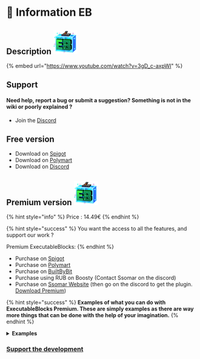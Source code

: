 # 📌 Information EB

## Description <img src="../.gitbook/assets/ExecutableBlocks (64x64)px.png" alt="" data-size="line">

{% embed url="https://www.youtube.com/watch?v=3gD_c-axpWI" %}

## Support

#### Need help, report a bug or submit a suggestion? Something is not in the wiki or poorly explained ?

* Join the [Discord](https://discord.com/invite/TRmSwJaYNv)

## Free version

* Download on [Spigot](https://www.spigotmc.org/resources/custom-blocks-plugin-executable-blocks.93406/)
* Download on [Polymart](https://polymart.org/resource/custom-blocks-executableblocks.3195)
* Download on [Discord](https://discord.com/channels/701066025516531753/1344653496900780054)

## Premium version <img src="../.gitbook/assets/ExecutableBlocks (64x64)px.png" alt="" data-size="line">

{% hint style="info" %}
Price : 14.49€
{% endhint %}

{% hint style="success" %}
You want the access to all the features, and support our work ?

Premium ExecutableBlocks:
{% endhint %}

* Purchase on [Spigot](https://www.spigotmc.org/resources/%E2%AD%90-executable-blocks-%E2%AD%90-add-activators-on-your-blocks.94696/)
* Purchase on [Polymart](https://polymart.org/resource/executableblocks.3196)
* Purchase on [BuiltByBit](https://builtbybit.com/resources/executable-blocks.30656/)
* Purchase using RUB on Boosty (Contact Ssomar on the discord)
* Purchase on [Ssomar Website](https://plugins.ssomar.com/) (then go on the discord to get the plugin. [Download Premium](https://discord.com/channels/701066025516531753/1134158646989815898))

{% hint style="success" %}
**Examples of what you can do with ExecutableBlocks Premium. These are simply examples as there are way more things that can be done with the help of your imagination.**
{% endhint %}

<details>

<summary><strong>Examples</strong></summary>

Executable Items Premium:

* Custom Build blocks
* Custom Traps
* Custom Boost block
* Custom Beacons
* Custom Crates ...

</details>

### [Support the development](https://buy.stripe.com/aEU7sX66l3O82MUdQT)
